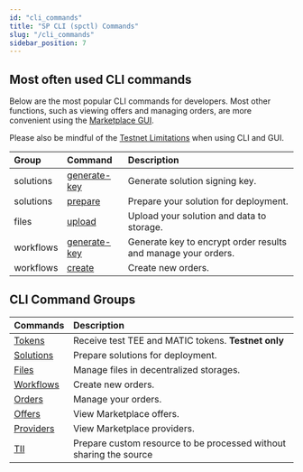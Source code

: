 ```yaml
---
id: "cli_commands"
title: "SP CLI (spctl) Commands"
slug: "/cli_commands"
sidebar_position: 7
---
```


## Most often used CLI commands

Below are the most popular CLI commands for developers. Most other functions, such as viewing offers and managing orders, are more convenient using the [Marketplace GUI](/developers/marketplace). 

Please also be mindful of the [Testnet Limitations](/testnet/limitations) when using CLI and GUI.

| **Group**                                      | **Command**                                                     | **Description**                                               |
|:-----------------------------------------------|:----------------------------------------------------------------|:--------------------------------------------------------------|
| solutions                                      | [generate-key](/developers/cli_commands/solutions/generate-key) | Generate solution signing key.                                |
| solutions                                      | [prepare](/developers/cli_commands/solutions/prepare)           | Prepare your solution for deployment.                         |
| files                                          | [upload](/developers/cli_commands/files/upload)                 | Upload your solution and data to storage.                     |
| workflows                                      | [generate-key](/developers/cli_commands/workflows/generate-key) | Generate key to encrypt order results and manage your orders. |
| workflows                                      | [create](/developers/cli_commands/workflows/create)             | Create new orders. |

## CLI Command Groups

| **Commands**                                    | **Description**                                                    |
|:------------------------------------------------|:-------------------------------------------------------------------|
| [Tokens](/developers/cli_commands/tokens)       | Receive test TEE and MATIC tokens. **Testnet only**                |
| [Solutions](/developers/cli_commands/solutions) | Prepare solutions for deployment.                                  |
| [Files](/developers/cli_commands/files)         | Manage files in decentralized storages.                            |
| [Workflows](/developers/cli_commands/workflows) | Create new orders.                                                 |
| [Orders](/developers/cli_commands/orders)       | Manage your orders.                                                |
| [Offers](/developers/cli_commands/offers)       | View Marketplace offers.                                           |
| [Providers](/developers/cli_commands/providers) | View Marketplace providers.                                        |
| [TII](/developers/cli_commands/tii)             | Prepare custom resource to be processed without sharing the source |
